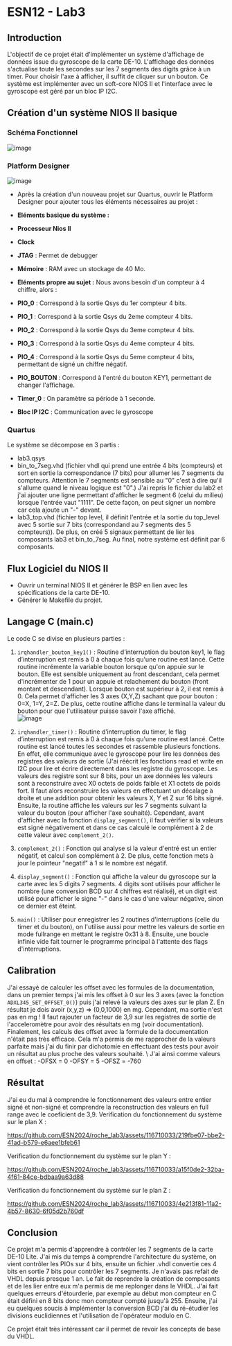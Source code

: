 
# ESN12 - Lab3

## Introduction
L'objectif de ce projet était d'implémenter un système d'affichage de données issue du gyroscope de la carte DE-10. L'affichage des données s'actualise toute les secondes sur les 7 segments des digits grâce à un timer. Pour choisir l'axe à afficher, il suffit de cliquer sur un bouton. 
Ce système est implémenter avec un soft-core NIOS II et l'interface avec le gyroscope est géré par un bloc IP I2C.

## Création d'un système NIOS II basique

### Schéma Fonctionnel
![image](https://github.com/ESN2024/roche_lab3/assets/116710033/6ceaf3af-c7d9-4a1d-b892-a8742ecde1a7)



### Platform Designer
![image](https://github.com/ESN2024/roche_lab3/assets/116710033/2144c48b-bbe2-4273-a274-214cbd9eaad0)



- Après la création d'un nouveau projet sur Quartus, ouvrir le Platform Designer pour ajouter tous les éléments nécessaires au projet :

- **Eléments basique du système :**
- **Processeur Nios II**
- **Clock**
- **JTAG** : Permet de debugger
- **Mémoire** : RAM avec un stockage de 40 Mo.

- **Eléments propre au sujet :**
Nous avons besoin d'un compteur à 4 chiffre, alors :
- **PIO_0** : Correspond à la sortie Qsys du 1er compteur 4 bits.
- **PIO_1** : Correspond à la sortie Qsys du 2eme compteur 4 bits.
- **PIO_2** : Correspond à la sortie Qsys du 3eme compteur 4 bits.
- **PIO_3** : Correspond à la sortie Qsys du 4eme compteur 4 bits.
- **PIO_4** : Correspond à la sortie Qsys du 5eme compteur 4 bits, permettant de signé un chiffre négatif.
- **PIO_BOUTON** : Correspond à l'entré du bouton KEY1, permettant de changer l'affichage.
- **Timer_0** : On paramètre sa période à 1 seconde.
- **Bloc IP I2C** : Communication avec le gyroscope

### Quartus
Le système se décompose en 3 partis :
   - lab3.qsys
   - bin_to_7seg.vhd (fichier vhdl qui prend une entrée 4 bits (compteurs) et sort en sortie la correspondance (7 bits) pour allumer les 7 segments du compteurs. Attention le 7 segments est sensible au "0" c'est à dire qu'il s'allume quand le niveau logique est "0".) J'ai repris le fichier du lab2 et j'ai ajouter une ligne permettant d'afficher le segment 6 (celui du milieu) lorsque l'entrée vaut "1111". De cette façon, on peut signer un nombre car cela ajoute un "-" devant.
   - lab3_top.vhd (fichier top level, il définit l'entrée et la sortie du top_level avec 5 sortie sur 7 bits (correspondand au 7 segments des 5 compteurs)). De plus, on créé 5 signaux permettant de lier les composants lab3 et bin_to_7seg. Au final, notre système est définit par 6 composants. 

## Flux Logiciel du NIOS II
- Ouvrir un terminal NIOS II et générer le BSP en lien avec les spécifications de la carte DE-10.
- Générer le Makefile du projet.

## Langage C (main.c)
Le code C se divise en plusieurs parties :
1. `irqhandler_bouton_key1()` : Routine d’interruption du bouton key1, le flag d’interruption est remis à 0 à chaque fois qu'une routine est lancé. Cette routine incrémente la variable bouton lorsque qu'on appuie sur le bouton. Elle est sensible uniquement au front descendant, cela permet d'incrémenter de 1 pour un appuie et relachement du bouton (front montant et descendant). Lorsque bouton est supérieur à 2, il est remis à 0. Cela permet d'afficher les 3 axes (X,Y,Z) sachant que pour bouton : 0=X, 1=Y, 2=Z. De plus, cette routine affiche dans le terminal la valeur du bouton pour que l'utilisateur puisse savoir l'axe affiché.
\
![image](https://github.com/ESN2024/roche_lab3/assets/116710033/907828dd-f3dc-4bef-bcfd-38bb1c80dde8)


3. `irqhandler_timer()` : Routine d’interruption du timer, le flag d’interruption est remis à 0 à chaque fois qu'une routine est lancé. Cette routine est lancé toutes les secondes et rassemble plusieurs fonctions. En effet, elle communique avec le gyroscope pour lire les données des registres des valeurs de sortie (J'ai réécrit les fonctions read et write en I2C pour lire et écrire directement dans les registre du gyroscope. Les valeurs des registre sont sur 8 bits, pour un axe données les valeurs sont à reconstruire avec X0 octets de poids faible et X1 octets de poids fort. Il faut alors reconstruire les valeurs en effectuant un décalage à droite et une addition pour obtenir les valeurs X, Y et Z sur 16 bits signé.\
Ensuite, la routine affiche les valeurs sur les 7 segments suivant la valeur du bouton (pour afficher l'axe souhaité). Cependant, avant d'afficher avec la fonction `display_segment()`, il faut vérifier si la valeurs est signé négativement et dans ce cas calculé le complément à 2 de cette valeur avec `complement_2()`.

4. `complement_2()` : Fonction qui analyse si la valeur d'entré est un entier négatif, et calcul son complément à 2. De plus, cette fonction mets à jour le pointeur "negatif" à 1 si le nombre est négatif.
5. `display_segment()` : Fonction qui affiche la valeur du gyroscope sur la carte avec les 5 digits 7 segments. 4 digits sont utilisés pour afficher le nombre (une conversion BCD sur 4 chiffres est réalisé), et un digit est utilisé pour afficher le signe "-" dans le cas d'une valeur négative, sinon ce dernier est éteint.
6. `main()` : Utiliser pour enregistrer les 2 routines d'interruptions (celle du timer et du bouton), on l'utilise aussi pour mettre les valeurs de sortie en mode fullrange en mettant le registre 0x31 à 8. Ensuite, une boucle infinie vide fait tourner le programme principal à l'attente des flags d'interruptions.

## Calibration
J'ai essayé de calculer les offset avec les formules de la documentation, dans un premier temps j'ai mis les offset à 0 sur les 3 axes (avec la fonction `ADXL345_SET_OFFSET_0()`) puis j'ai relevé la valeurs des axes sur le plan Z. En résultat je dois avoir (x,y,z) => (0,0,1000) en mg. Cependant, ma sortie n'est pas en mg ! Il faut rajouter un facteur de 3,9 sur les registres de sortie de l'acceleromètre pour avoir des résultats en mg (voir documentation). Finalement, les calculs des offset avec la formule de la documentation n'était pas très efficace. Cela m'a permis de me rapprocher de la valeurs parfaite mais j'ai du finir par dichotomie en effectuant des tests pour avoir un résultat au plus proche des valeurs souhaité. 
\\
J'ai ainsi comme valeurs en offset :
-OFSX = 0
-OFSY = 5
-OFSZ = -760

## Résultat

J'ai eu du mal à comprendre le fonctionnement des valeurs entre entier signé et non-signé et comprendre la reconstruction des valeurs en full range avec le coeficient de 3,9. 
Verification du fonctionnement du système sur le plan X :

https://github.com/ESN2024/roche_lab3/assets/116710033/219fbe07-bbe2-41ad-b579-e6aee1bfeb61

Verification du fonctionnement du système sur le plan Y :

https://github.com/ESN2024/roche_lab3/assets/116710033/a15f0de2-32ba-4f61-84ce-bdbaa9a63d88

Verification du fonctionnement du système sur le plan  Z :

https://github.com/ESN2024/roche_lab3/assets/116710033/4e213f81-11a2-4b57-8630-6f05d2b760df

## Conclusion

Ce projet m'a permis d'apprendre à contrôler les 7 segments de la carte DE-10 Lite. J'ai mis du temps à comprendre l'architecture du système, on vient contrôler les PIOs sur 4 bits, ensuite un fichier .vhdl convertie ces 4 bits en sortie 7 bits pour contrôler les 7 segments. Je n'avais pas refait de VHDL depuis presque 1 an. Le fait de reprendre la création de composants et de les lier entre eux m'a permis de me replonger dans le VHDL. J'ai fait quelques erreurs d'étourderie, par exemple au début mon compteur en C était défini en 8 bits donc mon compteur compté jusqu'à 255. Ensuite, j'ai eu quelques soucis à implémenter la conversion BCD j'ai du ré-étudier les divisions euclidiennes et l'utilisation de l'opérateur modulo en C. 

Ce projet était très intéressant car il permet de revoir les concepts de base du VHDL.
